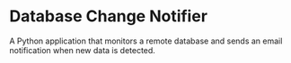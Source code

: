# Database Change Notifier

A Python application that monitors a remote database and sends an email notification when new data is detected.

